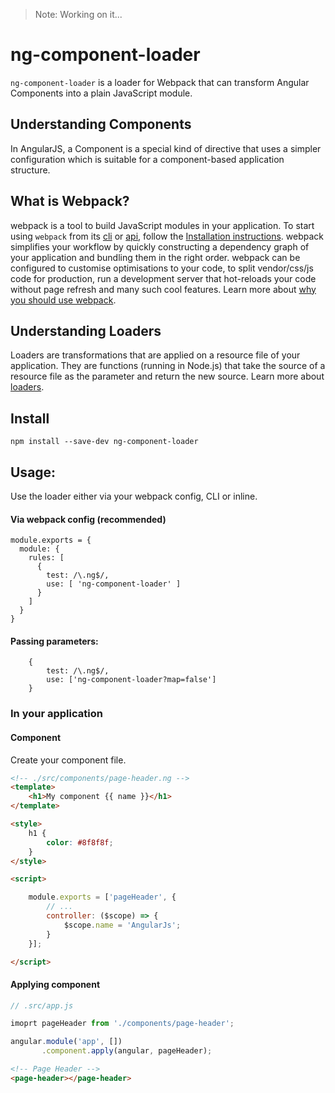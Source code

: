 > Note: Working on it...

# ng-component-loader

`ng-component-loader` is a loader for Webpack that can transform Angular Components into a plain JavaScript module.

## Understanding Components

In AngularJS, a Component is a special kind of directive that uses a simpler configuration which is suitable for a component-based application structure. 

## What is Webpack?

webpack is a tool to build JavaScript modules in your application. To start using `webpack` from its [cli](https://webpack.js.org/api/cli) or [api](https://webpack.js.org/api/node), follow the [Installation instructions](https://webpack.js.org/guides/installation).
webpack simplifies your workflow by quickly constructing a dependency graph of your application and bundling them in the right order. webpack can be configured to customise optimisations to your code, to split vendor/css/js code for production, run a development server that hot-reloads your code without page refresh and many such cool features. Learn more about [why you should use webpack](https://webpack.js.org/guides/why-webpack).

## Understanding Loaders 

Loaders are transformations that are applied on a resource file of your application. They are functions (running in Node.js) that take the source of a resource file as the parameter and return the new source.
Learn more about [loaders](https://webpack.js.org/concepts/loaders/).

## Install

```
npm install --save-dev ng-component-loader 
```

## Usage:

Use the loader either via your webpack config, CLI or inline.

#### Via webpack config (recommended)

```
module.exports = {
  module: {
    rules: [
      {
        test: /\.ng$/,
        use: [ 'ng-component-loader' ]
      }
    ]
  }
}
```

#### Passing parameters: 

```
	{
        test: /\.ng$/, 
        use: ['ng-component-loader?map=false']
    }
```

### In your application

#### Component

Create your component file.

```html
<!-- ./src/components/page-header.ng -->
<template>
    <h1>My component {{ name }}</h1>
</template>

<style>
    h1 {
        color: #8f8f8f;
    }
</style>

<script>

    module.exports = ['pageHeader', {
        // ...
        controller: ($scope) => {
            $scope.name = 'AngularJs';
        }
    }];

</script>
```

#### Applying component
```js
// .src/app.js

imoprt pageHeader from './components/page-header';

angular.module('app', [])
       .component.apply(angular, pageHeader);

```

```html
<!-- Page Header -->
<page-header></page-header>
```

